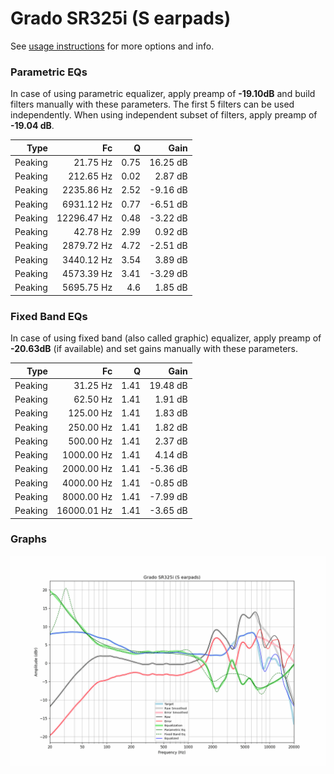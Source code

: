 # Grado SR325i (S earpads)
See [usage instructions](https://github.com/jaakkopasanen/AutoEq#usage) for more options and info.

### Parametric EQs
In case of using parametric equalizer, apply preamp of **-19.10dB** and build filters manually
with these parameters. The first 5 filters can be used independently.
When using independent subset of filters, apply preamp of **-19.04 dB**.

| Type    | Fc          |    Q | Gain     |
|--------:|------------:|-----:|---------:|
| Peaking | 21.75 Hz    | 0.75 | 16.25 dB |
| Peaking | 212.65 Hz   | 0.02 | 2.87 dB  |
| Peaking | 2235.86 Hz  | 2.52 | -9.16 dB |
| Peaking | 6931.12 Hz  | 0.77 | -6.51 dB |
| Peaking | 12296.47 Hz | 0.48 | -3.22 dB |
| Peaking | 42.78 Hz    | 2.99 | 0.92 dB  |
| Peaking | 2879.72 Hz  | 4.72 | -2.51 dB |
| Peaking | 3440.12 Hz  | 3.54 | 3.89 dB  |
| Peaking | 4573.39 Hz  | 3.41 | -3.29 dB |
| Peaking | 5695.75 Hz  | 4.6  | 1.85 dB  |

### Fixed Band EQs
In case of using fixed band (also called graphic) equalizer, apply preamp of **-20.63dB**
(if available) and set gains manually with these parameters.

| Type    | Fc          |    Q | Gain     |
|--------:|------------:|-----:|---------:|
| Peaking | 31.25 Hz    | 1.41 | 19.48 dB |
| Peaking | 62.50 Hz    | 1.41 | 1.91 dB  |
| Peaking | 125.00 Hz   | 1.41 | 1.83 dB  |
| Peaking | 250.00 Hz   | 1.41 | 1.82 dB  |
| Peaking | 500.00 Hz   | 1.41 | 2.37 dB  |
| Peaking | 1000.00 Hz  | 1.41 | 4.14 dB  |
| Peaking | 2000.00 Hz  | 1.41 | -5.36 dB |
| Peaking | 4000.00 Hz  | 1.41 | -0.85 dB |
| Peaking | 8000.00 Hz  | 1.41 | -7.99 dB |
| Peaking | 16000.01 Hz | 1.41 | -3.65 dB |

### Graphs
![](./Grado%20SR325i%20(S%20earpads).png)